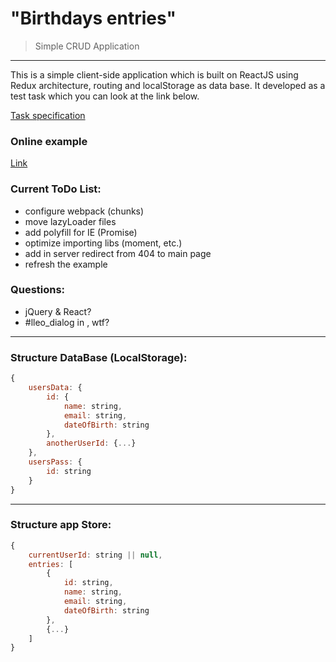 # "Birthdays entries"
> Simple CRUD Application
***

This is a simple client-side application which is built on ReactJS using Redux architecture, routing and localStorage as data base. It developed as a test task which you can look at the link below.

[Task specification](./SPECIFICATION.md)

### Online example

[Link](https://birthdays-entries.herokuapp.com)

### Current ToDo List:
- configure webpack (chunks)
- move lazyLoader files
- add polyfill for IE (Promise)
- optimize importing libs (moment, etc.)
- add in server redirect from 404 to main page
- refresh the example

### Questions:
- jQuery & React?
- #lleo_dialog in <style></style>, wtf?

***

### Structure DataBase (LocalStorage):

```javascript
{
	usersData: {
		id: {
			name: string,
			email: string,
			dateOfBirth: string
		},
		anotherUserId: {...}
	},
	usersPass: {
		id: string
	}
}
```

***

### Structure app Store:

```javascript
{
	currentUserId: string || null,
	entries: [
		{
			id: string,
			name: string,
			email: string,
			dateOfBirth: string
		},
		{...}
	]
}
```